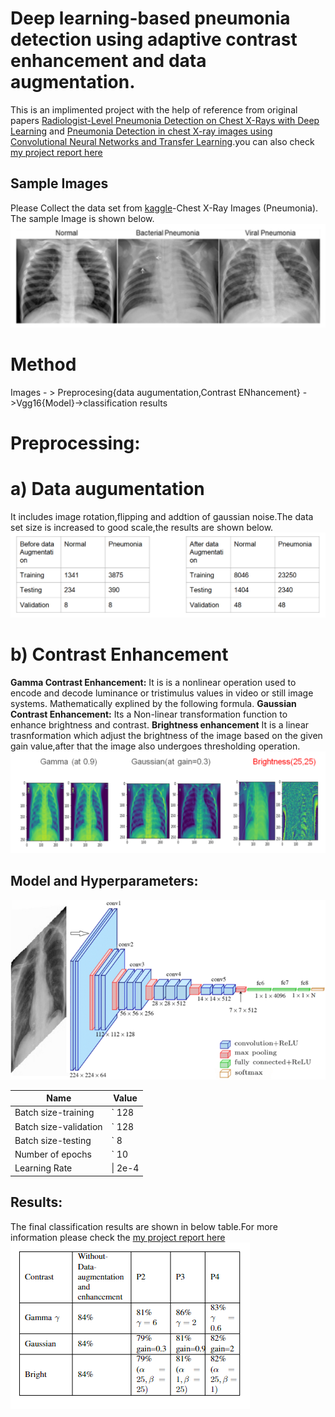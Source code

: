 # Deep learning-based pneumonia detection using adaptive contrast enhancement and data augmentation.
This is an implimented project with the help of reference from original papers [Radiologist-Level Pneumonia Detection on Chest X-Rays with Deep Learning](https://arxiv.org/abs/1711.05225) and [Pneumonia Detection in chest X-ray images using Convolutional Neural Networks and Transfer Learning](https://www.researchgate.net/publication/342619947_Pneumonia_Detection_in_chest_X-ray_images_using_Convolutional_Neural_Networks_and_Transfer_Learning).you can also check [my project report here](https://github.com/SaiPavan-Tadem/Pattern-Recognition-and-Machine-Intelligence/blob/main/Report_PneumoniaDetection.pdf)
## Sample Images 
Please Collect the data set from [kaggle](https://www.kaggle.com/datasets/paultimothymooney/chest-xray-pneumonia)-Chest X-Ray Images (Pneumonia).
The sample Image is shown below.
![Alt Text](https://github.com/SaiPavan-Tadem/Pattern-Recognition-and-Machine-Intelligence/blob/main/Images/SampleImage.png)
# Method
Images - > Preprocesing{data augumentation,Contrast ENhancement} ->Vgg16{Model}->classification results

# Preprocessing:
# a) Data augumentation
It includes image rotation,flipping and addtion of gaussian noise.The data set size is increased to good scale,the results are shown below.
![Alt Text](https://github.com/SaiPavan-Tadem/Pattern-Recognition-and-Machine-Intelligence/blob/main/Images/Tabel.png)
# b) Contrast Enhancement
**Gamma Contrast Enhancement:** It is is a nonlinear operation used to encode and decode luminance or tristimulus values in video or still image systems. Mathematically explined by the following formula.
**Gaussian Contrast Enhancement:** Its a Non-linear transformation function to enhance brightness and contrast.
**Brightness enhancement** It is a linear trasnformation which adjust the brightness of the image based on the given gain value,after that the image also undergoes thresholding operation.
![Alt Text](https://github.com/SaiPavan-Tadem/Pattern-Recognition-and-Machine-Intelligence/blob/main/Images/Contrast.png)
## Model and Hyperparameters:

![Alt Text](https://github.com/SaiPavan-Tadem/Pattern-Recognition-and-Machine-Intelligence/blob/main/Images/vgg16.png)


| Name     | Value |
| ---      | ---       |
|Batch size-training  | `   128      |
|Batch size-validation  | ` 128       |
|Batch size-testing  | `    8   |
|Number of epochs  | `      10   |
| Learning Rate      | \|   2e-4     |
## Results:
The final classification results are shown in below table.For more information please check the [my project report here](https://github.com/SaiPavan-Tadem/Pattern-Recognition-and-Machine-Intelligence/blob/main/Report_PneumoniaDetection.pdf)
![Alt Text](https://github.com/SaiPavan-Tadem/Pattern-Recognition-and-Machine-Intelligence/blob/main/Images/result.png)





